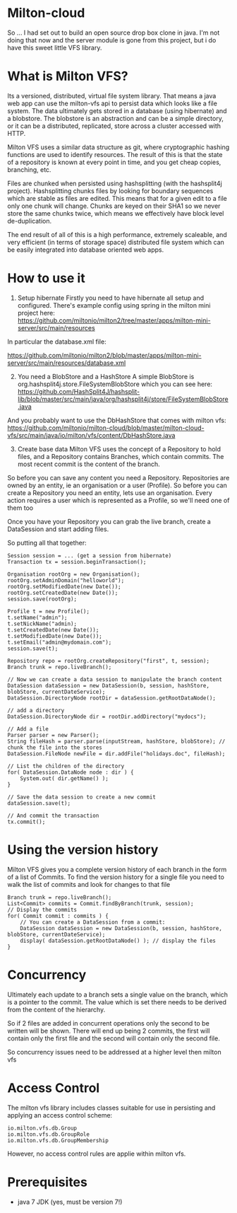 Milton-cloud
============

So ... I had set out to build an open source drop box clone in java. I'm not doing that
now and the server module is gone from this project, but i do have this sweet little VFS library.

What is Milton VFS?
==================
Its a versioned, distributed, virtual file system library. That means a java web app 
can use the milton-vfs api to persist data which looks like a file system. The data ultimately
gets stored in a database (using hibernate) and a blobstore. The blobstore is an
abstraction and can be a simple directory, or it can be a distributed, replicated,
store across a cluster accessed with HTTP.

Milton VFS uses a similar data structure as git, where cryptographic hashing
functions are used to identify resources. The result of this is that the 
state of a repository is known at every point in time, and you get cheap copies,
branching, etc.

Files are chunked when persisted using hashsplitting (with the hashsplit4j project).
Hashsplitting chunks files by looking for boundary sequences which are stable
as files are edited. This means that for a given edit to a file only one chunk 
will change. Chunks are keyed on their SHA1 so we never store the same chunks twice,
which means we effectively have block level de-duplication.

The end result of all of this is a high performance, extremely scaleable, and very
efficient (in terms of storage space) distributed file system which can be easily
integrated into database oriented web apps.

How to use it
=============

1. Setup hibernate
Firstly you need to have hibernate all setup and configured. There's example config
using spring in the milton mini project here:
https://github.com/miltonio/milton2/tree/master/apps/milton-mini-server/src/main/resources

In particular the database.xml file:

https://github.com/miltonio/milton2/blob/master/apps/milton-mini-server/src/main/resources/database.xml

2. You need a BlobStore and a HashStore
A simple BlobStore is org.hashsplit4j.store.FileSystemBlobStore which you can see here:
https://github.com/HashSplit4J/hashsplit-lib/blob/master/src/main/java/org/hashsplit4j/store/FileSystemBlobStore.java

And you probably want to use the DbHashStore that comes with milton vfs:
https://github.com/miltonio/milton-cloud/blob/master/milton-cloud-vfs/src/main/java/io/milton/vfs/content/DbHashStore.java

3. Create base data
Milton VFS uses the concept of a Repository to hold files, and a Repository contains
Branches, which contain commits. The most recent commit is the content of the branch.

So before you can save any content you need a Repository. Repositories are owned
by an entity, ie an organisation or a user (Profile). So before you can create a
Repository you need an entity, lets use an organisation. Every action requires
a user which is represented as a Profile, so we'll need one of them too

Once you have your Repository you can grab the live branch, create a DataSession
and start adding files.

So putting all that together:
```
Session session = ... (get a session from hibernate)
Transaction tx = session.beginTransaction();

Organisation rootOrg = new Organisation();
rootOrg.setAdminDomain("helloworld");
rootOrg.setModifiedDate(new Date());
rootOrg.setCreatedDate(new Date());
session.save(rootOrg);            

Profile t = new Profile();
t.setName("admin");
t.setNickName("admin);
t.setCreatedDate(new Date());
t.setModifiedDate(new Date());
t.setEmail("admin@mydomain.com");
session.save(t);

Repository repo = rootOrg.createRepository("first", t, session);
Branch trunk = repo.liveBranch();

// Now we can create a data session to manipulate the branch content
DataSession dataSession = new DataSession(b, session, hashStore, blobStore, currentDateService);
DataSession.DirectoryNode rootDir = dataSession.getRootDataNode();

// add a directory
DataSession.DirectoryNode dir = rootDir.addDirectory("mydocs");

// Add a file
Parser parser = new Parser();
String fileHash = parser.parse(inputStream, hashStore, blobStore); // chunk the file into the stores
DataSession.FileNode newFile = dir.addFile("holidays.doc", fileHash);

// List the children of the directory
for( DataSession.DataNode node : dir ) {
    System.out( dir.getName() );
}

// Save the data session to create a new commit
dataSession.save(t);

// And commit the transaction
tx.commit();
```


Using the version history
=========================
Milton VFS gives you a complete version history of each branch in the form of a
list of Commits. To find the version history for a single file you need to walk
the list of commits and look for changes to that file

```
Branch trunk = repo.liveBranch();
List<Commit> commits = Commit.findByBranch(trunk, session);
// Display the commits
for( Commit commit : commits ) {
    // You can create a DataSession from a commit:
    DataSession dataSession = new DataSession(b, session, hashStore, blobStore, currentDateService);    
    display( dataSession.getRootDataNode() ); // display the files
}
```


Concurrency
===========
Ultimately each update to a branch sets a single value on the branch, which is a
pointer to the commit. The value which is set there needs to be derived from the
content of the hierarchy.

So if 2 files are added in concurrent operations only the second to be written
will be shown. There will end up being 2 commits, the first will contain only 
the first file and the second will contain only the second file.

So concurrency issues need to be addressed at a higher level then milton vfs


Access Control
==============

The milton vfs library includes classes suitable for use in persisting and applying
an access control scheme:
```
io.milton.vfs.db.Group
io.milton.vfs.db.GroupRole
io.milton.vfs.db.GroupMembership
```

However, no access control rules are applie within milton vfs.


Prerequisites
=============
 - java 7 JDK (yes, must be version 7!)
 
